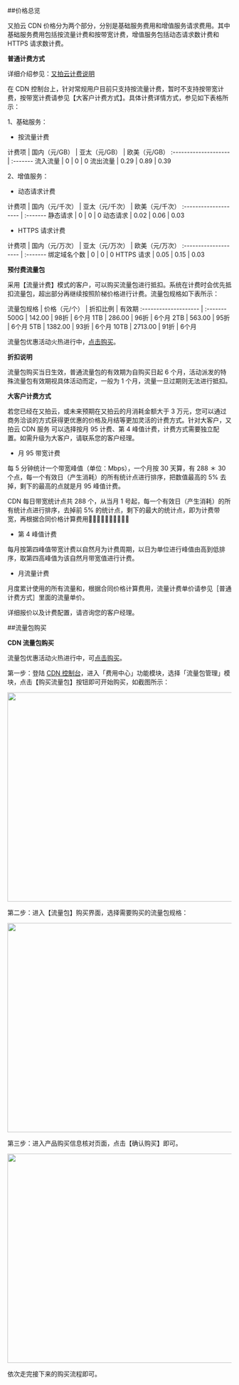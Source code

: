 ##价格总览

又拍云 CDN 价格分为两个部分，分别是基础服务费用和增值服务请求费用。其中基础服务费用包括按流量计费和按带宽计费，增值服务包括动态请求数计费和 HTTPS 请求数计费。

**普通计费方式**

详细介绍参见：[又拍云计费说明](https://www.upyun.com/price_instruction)

在 CDN 控制台上，针对常规用户目前只支持按流量计费，暂时不支持按带宽计费，按带宽计费请参见【大客户计费方式】。具体计费详情方式，参见如下表格所示：

1、基础服务：

 - 按流量计费

计费项 | 国内（元/GB）  | 亚太（元/GB）  | 欧美（元/GB）
:-------------------- | :-------
流入流量  | 0  | 0  | 0
流出流量  | 0.29 |  0.89 | 0.39 


2、增值服务：

- 动态请求计费

计费项 | 国内（元/千次）  | 亚太（元/千次）  | 欧美（元/千次）
:-------------------- | :-------
静态请求  | 0  | 0  | 0
动态请求  | 0.02 |  0.06 | 0.03  


- HTTPS 请求计费

 
计费项 | 国内（元/万次）  | 亚太（元/万次）  | 欧美（元/万次）
:-------------------- | :-------
绑定域名个数  | 0  | 0  | 0
HTTPS 请求  | 0.05 | 0.15 | 0.03  


**预付费流量包**

采用【流量计费】模式的客户，可以购买流量包进行抵扣。系统在计费时会优先抵扣流量包，超出部分再继续按照阶梯价格进行计费。流量包规格如下表所示：

流量包规格 | 价格（元/个）  | 折扣比例  | 有效期
:-------------------- | :-------
500G  | 142.00  | 98折  | 6个月
1TB  | 286.00 |  96折 | 6个月
2TB  | 563.00 |  95折 | 6个月
5TB  | 1382.00 |  93折 | 6个月
10TB  | 2713.00 |  91折 | 6个月

流量包优惠活动火热进行中，[点击购买](https://console.upyun.com/billing/resources/buy/)。

**折扣说明**

流量包购买当日生效，普通流量包的有效期为自购买日起 6 个月，活动派发的特殊流量包有效期视具体活动而定，一般为 1 个月，流量一旦过期则无法进行抵扣。


**大客户计费方式**

若您已经在又拍云，或未来预期在又拍云的月消耗金额大于 3 万元，您可以通过商务洽谈的方式获得更优惠的价格及月结等更加灵活的计费方式。针对大客户，又拍云 CDN 服务 可以选择按月 95 计费、第 4 峰值计费，计费方式需要独立配置。如需升级为大客户，请联系您的客户经理。

 - 月 95 带宽计费

每 5 分钟统计一个带宽峰值（单位：Mbps），一个月按 30 天算，有 288 ＊ 30 个点，每一个有效日（产生消耗）的所有统计点进行排序，把数值最高的 5% 去掉，剩下的最高的点就是月 95 峰值计费。

CDN 每日带宽统计点共 288 个，从当月 1 号起，每一个有效日（产生消耗）的所有统计点进行排序，去掉前 5% 的统计点，剩下的最大的统计点，即为计费带宽，再根据合同价格计算费用􏲁􏲂􏰵􏰎􏲄􏲅􏰵􏲆􏲇􏰊 

- 第 4 峰值计费

每月按第四峰值带宽计费以自然月为计费周期，以日为单位进行峰值由高到低排序，取第四高峰值为该自然月带宽值进行计费。 

 - 月流量计费
 
月度累计使用的所有流量和，根据合同价格计算费用，流量计费单价请参见［普通计费方式］里面的流量单价。

详细报价以及计费配置，请咨询您的客户经理。

##流量包购买

**CDN 流量包购买**

流量包优惠活动火热进行中，可[点击购买](https://console.upyun.com/billing/resources/buy/)。

第一步：登陆 [CDN 控制台](https://console.upyun.com/login/)，进入「费用中心」功能模块，选择「流量包管理」模块，点击【购买流量包】按钮即可开始购买，如截图所示：

<img src="https://upyun-assets.b0.upaiyun.com/docs/cdn/buy/upyun-cdn-buy-resources.png" height="470" width="800" />

第二步：进入【流量包】购买界面，选择需要购买的流量包规格：

<img src="https://upyun-assets.b0.upaiyun.com/docs/cdn/buy/upyun-cdn-buy-resources2.png" height="470" width="800" />


第三步：进入产品购买信息核对页面，点击【确认购买】即可。

<img src="https://upyun-assets.b0.upaiyun.com/docs/cdn/buy/upyun-cdn-buy-resource3.png" height="470" width="800" />

依次走完接下来的购买流程即可。

